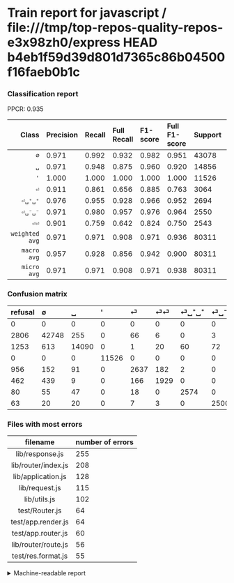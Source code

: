 # Train report for javascript / file:///tmp/top-repos-quality-repos-e3x98zh0/express HEAD b4eb1f59d39d801d7365c86b04500f16faeb0b1c

### Classification report

PPCR: 0.935

| Class | Precision | Recall | Full Recall | F1-score | Full F1-score | Support | Full Support | PPCR |
|------:|:----------|:-------|:------------|:---------|:---------|:--------|:-------------|:-----|
| `∅` | 0.971| 0.992| 0.932| 0.982| 0.951| 43078| 45884| 0.939 |
| `␣` | 0.971| 0.948| 0.875| 0.960| 0.920| 14856| 16109| 0.922 |
| `'` | 1.000| 1.000| 1.000| 1.000| 1.000| 11526| 11526| 1.000 |
| `⏎` | 0.911| 0.861| 0.656| 0.885| 0.763| 3064| 4020| 0.762 |
| `⏎␣⁺␣⁺` | 0.976| 0.955| 0.928| 0.966| 0.952| 2694| 2774| 0.971 |
| `⏎␣⁻␣⁻` | 0.971| 0.980| 0.957| 0.976| 0.964| 2550| 2613| 0.976 |
| `⏎⏎` | 0.901| 0.759| 0.642| 0.824| 0.750| 2543| 3005| 0.846 |
| `weighted avg` | 0.971| 0.971| 0.908| 0.971| 0.936| 80311| 85931| 0.935 |
| `macro avg` | 0.957| 0.928| 0.856| 0.942| 0.900| 80311| 85931| 0.935 |
| `micro avg` | 0.971| 0.971| 0.908| 0.971| 0.938| 80311| 85931| 0.935 |

### Confusion matrix

|refusal|  ∅| ␣| '| ⏎| ⏎⏎| ⏎␣⁺␣⁺| ⏎␣⁻␣⁻| 
|:---|:---|:---|:---|:---|:---|:---|:---|
|0 |0 |0 |0 |0 |0 |0 |0 |
|2806 |42748 |255 |0 |66 |6 |0 |3 |
|1253 |613 |14090 |0 |1 |20 |60 |72 |
|0 |0 |0 |11526 |0 |0 |0 |0 |
|956 |152 |91 |0 |2637 |182 |2 |0 |
|462 |439 |9 |0 |166 |1929 |0 |0 |
|80 |55 |47 |0 |18 |0 |2574 |0 |
|63 |20 |20 |0 |7 |3 |0 |2500 |

### Files with most errors

| filename | number of errors|
|:----:|:-----|
| lib/response.js | 255 |
| lib/router/index.js | 208 |
| lib/application.js | 128 |
| lib/request.js | 115 |
| lib/utils.js | 102 |
| test/Router.js | 64 |
| test/app.render.js | 64 |
| test/app.router.js | 60 |
| lib/router/route.js | 56 |
| test/res.format.js | 55 |

<details>
    <summary>Machine-readable report</summary>
```json
{
  "cl_report": {"\u0027": {"f1-score": 1.0, "precision": 1.0, "recall": 1.0, "support": 11526}, "macro avg": {"f1-score": 0.9416311381572138, "precision": 0.9573580372791921, "recall": 0.9279741603754308, "support": 80311}, "micro avg": {"f1-score": 0.9712741716576808, "precision": 0.9712741716576808, "recall": 0.9712741716576808, "support": 80311}, "weighted avg": {"f1-score": 0.9707251841564912, "precision": 0.970802670372404, "recall": 0.9712741716576808, "support": 80311}, "\u2205": {"f1-score": 0.9815280408702142, "precision": 0.9709496445363073, "recall": 0.992339477227355, "support": 43078}, "\u23ce": {"f1-score": 0.88504782681658, "precision": 0.910880829015544, "recall": 0.8606396866840731, "support": 3064}, "\u23ce\u23ce": {"f1-score": 0.8238308776425368, "precision": 0.9014018691588785, "recall": 0.7585528902870625, "support": 2543}, "\u23ce\u2423\u207a\u2423\u207a": {"f1-score": 0.9658536585365853, "precision": 0.9764795144157815, "recall": 0.955456570155902, "support": 2694}, "\u23ce\u2423\u207b\u2423\u207b": {"f1-score": 0.975609756097561, "precision": 0.970873786407767, "recall": 0.9803921568627451, "support": 2550}, "\u2423": {"f1-score": 0.9595478071370199, "precision": 0.9709206174200662, "recall": 0.9484383414108778, "support": 14856}},
  "cl_report_full": {"\u0027": {"f1-score": 1.0, "precision": 1.0, "recall": 1.0, "support": 11526}, "macro avg": {"f1-score": 0.899865296732525, "precision": 0.9573580372791921, "recall": 0.8555538530810602, "support": 85931}, "micro avg": {"f1-score": 0.9384391429362013, "precision": 0.9712741716576808, "recall": 0.9077515681186068, "support": 85931}, "weighted avg": {"f1-score": 0.9363215608372208, "precision": 0.9697747569824807, "recall": 0.9077515681186068, "support": 85931}, "\u2205": {"f1-score": 0.9508958859316435, "precision": 0.9709496445363073, "recall": 0.9316537355069305, "support": 45884}, "\u23ce": {"f1-score": 0.7626898047722342, "precision": 0.910880829015544, "recall": 0.6559701492537313, "support": 4020}, "\u23ce\u23ce": {"f1-score": 0.7498542274052479, "precision": 0.9014018691588785, "recall": 0.6419301164725457, "support": 3005}, "\u23ce\u2423\u207a\u2423\u207a": {"f1-score": 0.9515711645101663, "precision": 0.9764795144157815, "recall": 0.9279019466474405, "support": 2774}, "\u23ce\u2423\u207b\u2423\u207b": {"f1-score": 0.963762528912876, "precision": 0.970873786407767, "recall": 0.9567546880979717, "support": 2613}, "\u2423": {"f1-score": 0.9202834655955064, "precision": 0.9709206174200662, "recall": 0.8746663355888012, "support": 16109}},
  "ppcr": 0.9345986896463442
}
```
</details>
